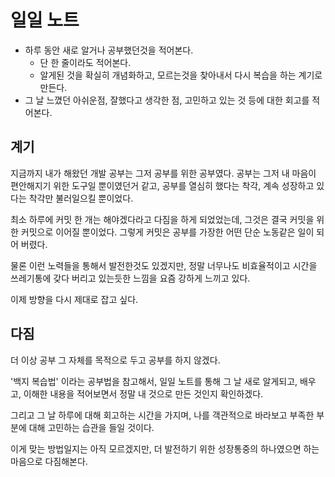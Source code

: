 # 일일 노트

* 하루 동안 새로 알거나 공부했던것을 적어본다.
    * 단 한 줄이라도 적어본다.
    * 알게된 것을 확실히 개념화하고, 모르는것을 찾아내서 다시 복습을 하는 계기로 만든다.
* 그 날 느꼈던 아쉬운점, 잘했다고 생각한 점, 고민하고 있는 것 등에 대한 회고를 적어본다.

## 계기

지금까지 내가 해왔던 개발 공부는 그저 공부를 위한 공부였다. 공부는 그저 내 마음이 편안해지기 위한 도구일 뿐이였던거 같고, 공부를 열심히 했다는 착각, 계속 성장하고 있다는 착각만 불러일으킬 뿐이었다.

최소 하루에 커밋 한 개는 해야겠다라고 다짐을 하게 되었었는데, 그것은 결국 커밋을 위한 커밋으로 이어질 뿐이었다. 그렇게 커밋은 공부를 가장한 어떤 단순 노동같은 일이 되어 버렸다.

물론 이런 노력들을 통해서 발전한것도 있겠지만, 정말 너무나도 비효율적이고 시간을 쓰레기통에 갖다 버리고 있는듯한 느낌을 요즘 강하게 느끼고 있다.

이제 방향을 다시 제대로 잡고 싶다.

## 다짐

더 이상 공부 그 자체를 목적으로 두고 공부를 하지 않겠다.

'백지 복습법' 이라는 공부법을 참고해서, 일일 노트를 통해 그 날 새로 알게되고, 배우고, 이해한 내용을 적어보면서 정말 내 것으로 만든 것인지 확인하겠다.

그리고 그 날 하루에 대해 회고하는 시간을 가지며, 나를 객관적으로 바라보고 부족한 부분에 대해 고민하는 습관을 들일 것이다.

이게 맞는 방법일지는 아직 모르겠지만, 더 발전하기 위한 성장통중의 하나였으면 하는 마음으로 다짐해본다.